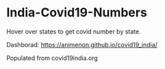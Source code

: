# India-Covid19-Numbers

Hover over states to get covid number by state.

Dashborad: https://animenon.github.io/covid19_india/

Populated from covid19india.org
